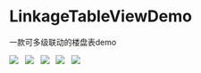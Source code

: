 # LinkageTableViewDemo
一款可多级联动的楼盘表demo

![](https://github.com/hi-zhouyn/LinkageTableViewDemo/raw/master/LinkageTableViewDemo/联动.gif)  
![](https://github.com/hi-zhouyn/LinkageTableViewDemo/raw/master/LinkageTableViewDemo/缩放.gif)  
![](https://github.com/hi-zhouyn/LinkageTableViewDemo/raw/master/LinkageTableViewDemo/层.gif)  
![](https://github.com/hi-zhouyn/LinkageTableViewDemo/raw/master/LinkageTableViewDemo/合同信息.gif)  
![](https://github.com/hi-zhouyn/LinkageTableViewDemo/raw/master/LinkageTableViewDemo/房屋详细信息.gif)  

